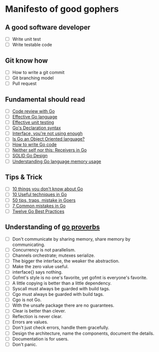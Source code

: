 # Manifesto of good gophers



## A good software developer

- [ ] Write unit test
- [ ] Write testable code

## Git know how

- [ ] How to write a git commit
- [ ] Git branching model
- [ ] Pull request

## Fundamental should read

- [ ] [Code review with Go](https://github.com/golang/go/wiki/CodeReviewComments "Code review with Go")
- [ ] [Effective Go language](https://golang.org/doc/effective_go.html "Effective Go language")
- [ ] [Effective unit testing](http://nathanleclaire.com/blog/2015/10/10/interfaces-and-composition-for-effective-unit-testing-in-golang/ "Effective unit testing")
- [ ] [Go's Declaration syntax](https://blog.golang.org/gos-declaration-syntax "Go's Declaration syntax")
- [ ] [Interface, you're not using enough](http://nathanleclaire.com/blog/2015/03/09/youre-not-using-this-enough-part-one-go-interfaces/ "Interface, you're not using enough")
- [ ] [Is Go an Object Oriented language?](http://spf13.com/post/is-go-object-oriented/ "Is Go an Object Oriented language?")
- [ ] [How to write Go code](https://golang.org/doc/code.html "How to write Go code")
- [ ] [Neither self nor this: Receivers in Go](https://blog.heroku.com/neither-self-nor-this-receivers-in-go)
- [ ] [SOLID Go Design](http://dave.cheney.net/2016/08/20/solid-go-design)
- [ ] [Understanding Go language memory usage](https://deferpanic.com/blog/understanding-golang-memory-usage/ "Understanding Go language memory usage")

## Tips & Trick

- [ ] [10 things you don't know about Go](https://talks.golang.org/2012/10things.slide "10 things you don't know about Go")
- [ ] [10 Useful techniques in Go](http://arslan.io/ten-useful-techniques-in-go "10 Useful techniques in Go")
- [ ] [50 tips, traps, mistake in Goers](http://devs.cloudimmunity.com/gotchas-and-common-mistakes-in-go-golang/ "50 tips, traps, mistake in Goers")
- [ ] [7 Common mistakes in Go](spf13.com/presentation/7-biggest-mistakes-in-go/ "7 Common mistakes in Go")
- [ ] [Twelve Go Best Practices](https://talks.golang.org/2013/bestpractices.slide "Twelve Go Best Practices")

## Understanding of [go proverbs](http://go-proverbs.github.io)

- [ ] Don't communicate by sharing memory, share memory by communicating.
- [ ] Concurrency is not parallelism.
- [ ] Channels orchestrate; mutexes serialize.
- [ ] The bigger the interface, the weaker the abstraction.
- [ ] Make the zero value useful.
- [ ] interface{} says nothing.
- [ ] Gofmt's style is no one's favorite, yet gofmt is everyone's favorite.
- [ ] A little copying is better than a little dependency.
- [ ] Syscall must always be guarded with build tags.
- [ ] Cgo must always be guarded with build tags.
- [ ] Cgo is not Go.
- [ ] With the unsafe package there are no guarantees.
- [ ] Clear is better than clever.
- [ ] Reflection is never clear.
- [ ] Errors are values.
- [ ] Don't just check errors, handle them gracefully.
- [ ] Design the architecture, name the components, document the details.
- [ ] Documentation is for users.
- [ ] Don't panic.
